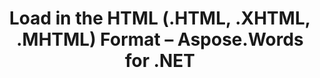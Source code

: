 ﻿---
title: Load in the HTML (.HTML, .XHTML, .MHTML) Format – Aspose.Words for .NET
articleTitle: Load in the HTML (.HTML, .XHTML, .MHTML) Format
linktitle: Load in the HTML (.HTML, .XHTML, .MHTML) Format
description: "Import HTML-based document using different load options."
type: docs
weight: 30
url: /net/load-in-the-html-html-xhtml-mhtml-format/
---



